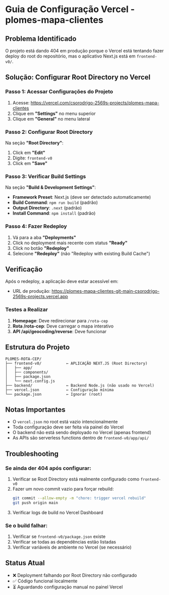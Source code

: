 # Guia de Configuração Vercel - plomes-mapa-clientes

## Problema Identificado

O projeto está dando 404 em produção porque o Vercel está tentando fazer deploy do root do repositório, mas o aplicativo Next.js está em `frontend-v0/`.

## Solução: Configurar Root Directory no Vercel

### Passo 1: Acessar Configurações do Projeto

1. Acesse: https://vercel.com/csorodrigo-2569s-projects/plomes-mapa-clientes
2. Clique em **"Settings"** no menu superior
3. Clique em **"General"** no menu lateral

### Passo 2: Configurar Root Directory

Na seção **"Root Directory"**:

1. Click em **"Edit"**
2. Digite: `frontend-v0`
3. Click em **"Save"**

### Passo 3: Verificar Build Settings

Na seção **"Build & Development Settings"**:

- **Framework Preset**: Next.js (deve ser detectado automaticamente)
- **Build Command**: `npm run build` (padrão)
- **Output Directory**: `.next` (padrão)
- **Install Command**: `npm install` (padrão)

### Passo 4: Fazer Redeploy

1. Vá para a aba **"Deployments"**
2. Click no deployment mais recente com status **"Ready"**
3. Click no botão **"Redeploy"**
4. Selecione **"Redeploy"** (não "Redeploy with existing Build Cache")

## Verificação

Após o redeploy, a aplicação deve estar acessível em:
- URL de produção: https://plomes-mapa-clientes-git-main-csorodrigo-2569s-projects.vercel.app

### Testes a Realizar

1. **Homepage**: Deve redirecionar para `/rota-cep`
2. **Rota /rota-cep**: Deve carregar o mapa interativo
3. **API /api/geocoding/reverse**: Deve funcionar

## Estrutura do Projeto

```
PLOMES-ROTA-CEP/
├── frontend-v0/           ← APLICAÇÃO NEXT.JS (Root Directory)
│   ├── app/
│   ├── components/
│   ├── package.json
│   └── next.config.js
├── backend/               ← Backend Node.js (não usado no Vercel)
├── vercel.json            ← Configuração mínima
└── package.json           ← Ignorar (root)
```

## Notas Importantes

- O `vercel.json` no root está vazio intencionalmente
- Toda configuração deve ser feita via painel do Vercel
- O backend não está sendo deployado no Vercel (apenas frontend)
- As APIs são serverless functions dentro de `frontend-v0/app/api/`

## Troubleshooting

### Se ainda der 404 após configurar:

1. Verificar se Root Directory está realmente configurado como `frontend-v0`
2. Fazer um novo commit vazio para forçar rebuild:
   ```bash
   git commit --allow-empty -m "chore: trigger vercel rebuild"
   git push origin main
   ```
3. Verificar logs de build no Vercel Dashboard

### Se o build falhar:

1. Verificar se `frontend-v0/package.json` existe
2. Verificar se todas as dependências estão listadas
3. Verificar variáveis de ambiente no Vercel (se necessário)

## Status Atual

- ❌ Deployment falhando por Root Directory não configurado
- ✅ Código funcional localmente
- ⏳ Aguardando configuração manual no painel Vercel
